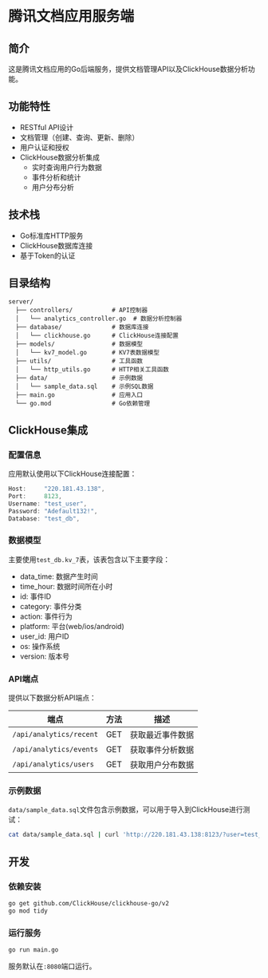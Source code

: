 # 腾讯文档应用服务端

## 简介

这是腾讯文档应用的Go后端服务，提供文档管理API以及ClickHouse数据分析功能。

## 功能特性

- RESTful API设计
- 文档管理（创建、查询、更新、删除）
- 用户认证和授权
- ClickHouse数据分析集成
  - 实时查询用户行为数据
  - 事件分析和统计
  - 用户分布分析

## 技术栈

- Go标准库HTTP服务
- ClickHouse数据库连接
- 基于Token的认证

## 目录结构

```
server/
  ├── controllers/           # API控制器
  │   └── analytics_controller.go  # 数据分析控制器
  ├── database/              # 数据库连接
  │   └── clickhouse.go      # ClickHouse连接配置
  ├── models/                # 数据模型
  │   └── kv7_model.go       # KV7表数据模型
  ├── utils/                 # 工具函数
  │   └── http_utils.go      # HTTP相关工具函数
  ├── data/                  # 示例数据
  │   └── sample_data.sql    # 示例SQL数据
  ├── main.go                # 应用入口
  └── go.mod                 # Go依赖管理
```

## ClickHouse集成

### 配置信息

应用默认使用以下ClickHouse连接配置：

```go
Host:     "220.181.43.138",
Port:     8123,
Username: "test_user",
Password: "Adefault132!",
Database: "test_db",
```

### 数据模型

主要使用`test_db.kv_7`表，该表包含以下主要字段：

- data_time: 数据产生时间
- time_hour: 数据时间所在小时
- id: 事件ID
- category: 事件分类
- action: 事件行为
- platform: 平台(web/ios/android)
- user_id: 用户ID
- os: 操作系统
- version: 版本号

### API端点

提供以下数据分析API端点：

| 端点 | 方法 | 描述 |
|------|------|------|
| `/api/analytics/recent` | GET | 获取最近事件数据 |
| `/api/analytics/events` | GET | 获取事件分析数据 |
| `/api/analytics/users` | GET | 获取用户分布数据 |

### 示例数据

`data/sample_data.sql`文件包含示例数据，可以用于导入到ClickHouse进行测试：

```bash
cat data/sample_data.sql | curl 'http://220.181.43.138:8123/?user=test_user&password=Adefault132!' --data-binary @-
```

## 开发

### 依赖安装

```bash
go get github.com/ClickHouse/clickhouse-go/v2
go mod tidy
```

### 运行服务

```bash
go run main.go
```

服务默认在`:8080`端口运行。 